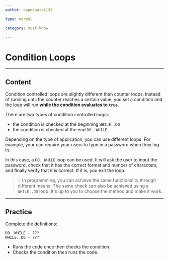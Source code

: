 ```yaml
---
author: kapnobatai136

type: normal

category: must-know

---
```


# Condition Loops

---
## Content

Condition controlled loops are slightly different than counter loops. Instead of running until the counter reaches a certain value, you set a condition and the loop will run **while the condition evaluates to `true`**.

There are two types of condition controlled loops:
- the condition is checked at the beginning `WHILE..DO`
- the condition is checked at the end `DO..WHILE`

Depending on the type of application, you can use different loops. For example, your can require your users to type in a password when they log in. 

In this case, a `DO..WHILE` loop can be used. It will ask the user to input the password, check that it has the correct format and number of characters, and finally verify that it is correct. If it is, you exit the loop.

> 💡 In programming, you can achieve the same functionality through different means. The same check can also be achieved using a `WHILE..DO` loop. It's up to you to choose the method and make it work.

---
## Practice

Complete the definitions:

```plain-text
DO..WHILE - ???
WHILE..DO - ???
```

* Runs the code once then checks the condition.
* Checks the condition then runs the code.